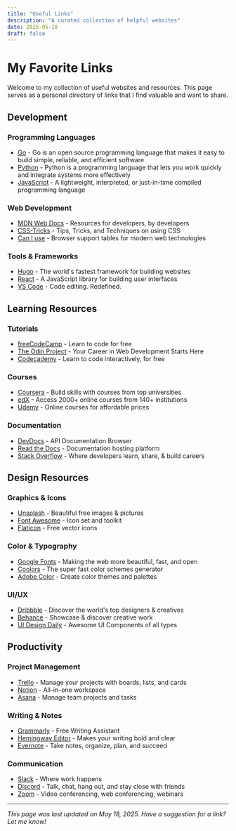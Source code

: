 ```yaml
---
title: "Useful Links"
description: "A curated collection of helpful websites"
date: 2025-05-18
draft: false
---
```


# My Favorite Links

Welcome to my collection of useful websites and resources. This page serves as a personal directory of links that I find valuable and want to share.

## Development

### Programming Languages
- [Go](https://golang.org/) - Go is an open source programming language that makes it easy to build simple, reliable, and efficient software
- [Python](https://www.python.org/) - Python is a programming language that lets you work quickly and integrate systems more effectively
- [JavaScript](https://developer.mozilla.org/en-US/docs/Web/JavaScript) - A lightweight, interpreted, or just-in-time compiled programming language

### Web Development
- [MDN Web Docs](https://developer.mozilla.org/) - Resources for developers, by developers
- [CSS-Tricks](https://css-tricks.com/) - Tips, Tricks, and Techniques on using CSS
- [Can I use](https://caniuse.com/) - Browser support tables for modern web technologies

### Tools & Frameworks
- [Hugo](https://gohugo.io/) - The world's fastest framework for building websites
- [React](https://reactjs.org/) - A JavaScript library for building user interfaces
- [VS Code](https://code.visualstudio.com/) - Code editing. Redefined.

## Learning Resources

### Tutorials
- [freeCodeCamp](https://www.freecodecamp.org/) - Learn to code for free
- [The Odin Project](https://www.theodinproject.com/) - Your Career in Web Development Starts Here
- [Codecademy](https://www.codecademy.com/) - Learn to code interactively, for free

### Courses
- [Coursera](https://www.coursera.org/) - Build skills with courses from top universities
- [edX](https://www.edx.org/) - Access 2000+ online courses from 140+ institutions
- [Udemy](https://www.udemy.com/) - Online courses for affordable prices

### Documentation
- [DevDocs](https://devdocs.io/) - API Documentation Browser
- [Read the Docs](https://readthedocs.org/) - Documentation hosting platform
- [Stack Overflow](https://stackoverflow.com/) - Where developers learn, share, & build careers

## Design Resources

### Graphics & Icons
- [Unsplash](https://unsplash.com/) - Beautiful free images & pictures
- [Font Awesome](https://fontawesome.com/) - Icon set and toolkit
- [Flaticon](https://www.flaticon.com/) - Free vector icons

### Color & Typography
- [Google Fonts](https://fonts.google.com/) - Making the web more beautiful, fast, and open
- [Coolors](https://coolors.co/) - The super fast color schemes generator
- [Adobe Color](https://color.adobe.com/) - Create color themes and palettes

### UI/UX
- [Dribbble](https://dribbble.com/) - Discover the world's top designers & creatives
- [Behance](https://www.behance.net/) - Showcase & discover creative work
- [UI Design Daily](https://uidesigndaily.com/) - Awesome UI Components of all types

## Productivity

### Project Management
- [Trello](https://trello.com/) - Manage your projects with boards, lists, and cards
- [Notion](https://www.notion.so/) - All-in-one workspace
- [Asana](https://asana.com/) - Manage team projects and tasks

### Writing & Notes
- [Grammarly](https://www.grammarly.com/) - Free Writing Assistant
- [Hemingway Editor](http://www.hemingwayapp.com/) - Makes your writing bold and clear
- [Evernote](https://evernote.com/) - Take notes, organize, plan, and succeed

### Communication
- [Slack](https://slack.com/) - Where work happens
- [Discord](https://discord.com/) - Talk, chat, hang out, and stay close with friends
- [Zoom](https://zoom.us/) - Video conferencing, web conferencing, webinars

---

*This page was last updated on May 18, 2025. Have a suggestion for a link? Let me know!*

